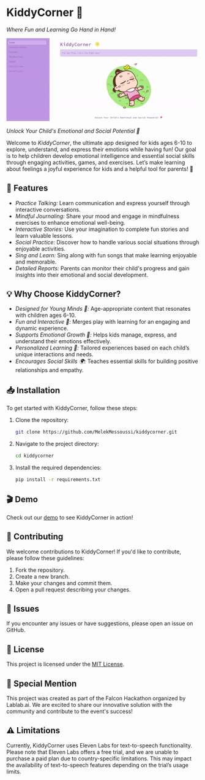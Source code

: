 # KiddyCorner 🌟

*Where Fun and Learning Go Hand in Hand!*

![App Demo](./read.gif)

*Unlock Your Child's Emotional and Social Potential 🎈*

Welcome to *KiddyCorner*, the ultimate app designed for kids ages 6-10 to explore, understand, and express their emotions while having fun! Our goal is to help children develop emotional intelligence and essential social skills through engaging activities, games, and exercises. Let’s make learning about feelings a joyful experience for kids and a helpful tool for parents! 🌟

## 🚀 Features

- *Practice Talking:* Learn communication and express yourself through interactive conversations.
- *Mindful Journaling:* Share your mood and engage in mindfulness exercises to enhance emotional well-being.
- *Interactive Stories:* Use your imagination to complete fun stories and learn valuable lessons.
- *Social Practice:* Discover how to handle various social situations through enjoyable activities.
- *Sing and Learn:* Sing along with fun songs that make learning enjoyable and memorable.
- *Detailed Reports:* Parents can monitor their child's progress and gain insights into their emotional and social development.

## 💡 Why Choose KiddyCorner?

- *Designed for Young Minds 🧠:* Age-appropriate content that resonates with children ages 6-10.
- *Fun and Interactive 🎉:* Merges play with learning for an engaging and dynamic experience.
- *Supports Emotional Growth 💖:* Helps kids manage, express, and understand their emotions effectively.
- *Personalized Learning 🧩:* Tailored experiences based on each child’s unique interactions and needs.
- *Encourages Social Skills 🌍:* Teaches essential skills for building positive relationships and empathy.

## 📥 Installation

To get started with KiddyCorner, follow these steps:

1. Clone the repository:
    
    ```bash
    git clone https://github.com/MelekMessoussi/kiddycorner.git
    ```
    
2. Navigate to the project directory:
    
    ```bash
    cd kiddycorner
    ```
    
3. Install the required dependencies:
    
    ```bash
    pip install -r requirements.txt
    ```

## 🎬 Demo

Check out our [demo](URL-to-Demo-Link) to see KiddyCorner in action!

## 🤝 Contributing

We welcome contributions to KiddyCorner! If you'd like to contribute, please follow these guidelines:

1. Fork the repository.
2. Create a new branch.
3. Make your changes and commit them.
4. Open a pull request describing your changes.

## 🐛 Issues

If you encounter any issues or have suggestions, please open an issue on GitHub.

## 📄 License

This project is licensed under the [MIT License](LICENSE).


## 🎉 Special Mention

This project was created as part of the Falcon Hackathon organized by Lablab.ai. We are excited to share our innovative solution with the community and contribute to the event's success!


## ⚠️ Limitations

Currently, KiddyCorner uses Eleven Labs for text-to-speech functionality. Please note that Eleven Labs offers a free trial, and we are unable to purchase a paid plan due to country-specific limitations. This may impact the availability of text-to-speech features depending on the trial’s usage limits.
